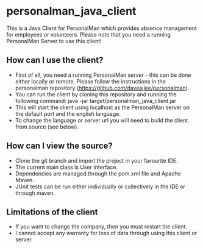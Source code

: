 # personalman_java_client
This is a Java Client for PersonalMan which provides absence management for employees or volunteers. Please note that you need a running PersonalMan Server to use this client!

## How can I use the client?

*   First of all, you need a running PersonalMan server - this can be done either locally or remote. Please follow the instructions in the personalman repository (https://github.com/daveajlee/personalman).
*   You can run the client by cloning this repository and running the following command: java -jar target/personalman_java_client.jar 
*   This will start the client using localhost as the PersonalMan server on the default port and the english language.
*   To change the language or server url you will need to build the client from source (see below).

## How can I view the source? 

*   Clone the git branch and import the project in your favourite IDE.
*   The current main class is User Interface.
*   Dependencies are managed through the pom.xml file and Apache Maven.
*   JUnit tests can be run either individually or collectively in the IDE or through maven.

## Limitations of the client

*   If you want to change the company, then you must restart the client.
*   I cannot accept any warranty for loss of data through using this client or server.
